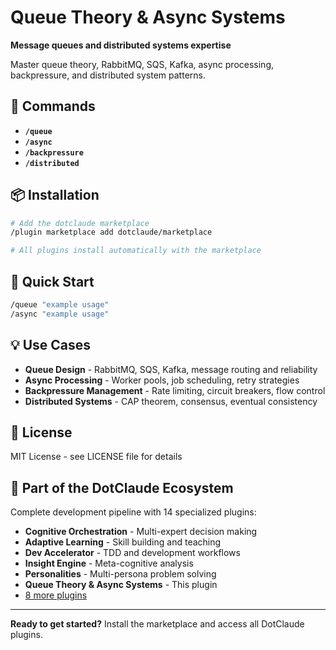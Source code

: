 # Queue Theory & Async Systems

**Message queues and distributed systems expertise**

Master queue theory, RabbitMQ, SQS, Kafka, async processing, backpressure, and distributed system patterns.

## 🎯 Commands

- **`/queue`**
- **`/async`**
- **`/backpressure`**
- **`/distributed`**

## 📦 Installation

```bash
# Add the dotclaude marketplace
/plugin marketplace add dotclaude/marketplace

# All plugins install automatically with the marketplace
```

## 🚀 Quick Start

```bash
/queue "example usage"
/async "example usage"
```

## 💡 Use Cases

- **Queue Design** - RabbitMQ, SQS, Kafka, message routing and reliability
- **Async Processing** - Worker pools, job scheduling, retry strategies
- **Backpressure Management** - Rate limiting, circuit breakers, flow control
- **Distributed Systems** - CAP theorem, consensus, eventual consistency

## 📄 License

MIT License - see LICENSE file for details

## 🌟 Part of the DotClaude Ecosystem

Complete development pipeline with 14 specialized plugins:
- **Cognitive Orchestration** - Multi-expert decision making
- **Adaptive Learning** - Skill building and teaching
- **Dev Accelerator** - TDD and development workflows
- **Insight Engine** - Meta-cognitive analysis
- **Personalities** - Multi-persona problem solving
- **Queue Theory & Async Systems** - This plugin
- [8 more plugins](https://github.com/dotclaude/marketplace)

---

**Ready to get started?** Install the marketplace and access all DotClaude plugins.
